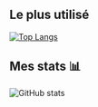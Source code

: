 
## Le plus utilisé

[![Top Langs](https://github-readme-stats.vercel.app/api/top-langs/?username=ErosPhil&langs_count=8&theme=radical)](https://github.com/ErosPhil/readme.md)

## Mes stats 📊

![GitHub stats](https://github-readme-stats.vercel.app/api?username=ErosPhil&show_icons=true&theme=radical)
